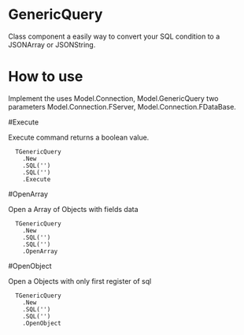 # GenericQuery

Class component a easily way to convert your SQL condition to a JSONArray or JSONString.

# How to use

Implement the uses Model.Connection, Model.GenericQuery two parameters Model.Connection.FServer, Model.Connection.FDataBase.

#Execute

Execute command returns a boolean value.
```delphi
  TGenericQuery
    .New
    .SQL('')
    .SQL('')
    .Execute
```
#OpenArray

Open a Array of Objects with fields data
```delphi
  TGenericQuery
    .New
    .SQL('')
    .SQL('')
    .OpenArray
```

#OpenObject

Open a Objects with only first register of sql
```delphi
  TGenericQuery
    .New
    .SQL('')
    .SQL('')
    .OpenObject
```
